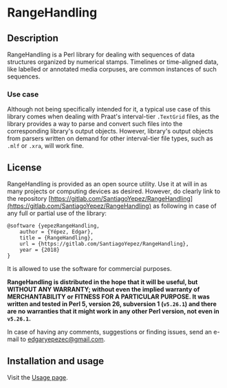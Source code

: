# RangeHandling

## Description

RangeHandling is a Perl library for dealing with sequences of data structures organized by numerical stamps. Timelines or time-aligned data, like labelled or annotated media corpuses, are common instances of such sequences.

### Use case

Although not being specifically intended for it, a typical use case of this library comes when dealing with Praat's interval-tier `.TextGrid` files, as the library provides a way to parse and convert such files into the corresponding library's output objects. However, library's output objects from parsers written on demand for other interval-tier file types, such as `.mlf` or `.xra`, will work fine. 

## License

RangeHandling is provided as an open source utility. Use it at will in as many projects or computing devices as desired. However, do clearly link to the repository [https://gitlab.com/SantiagoYepez/RangeHandling](https://gitlab.com/SantiagoYepez/RangeHandling) as following in case of any full or partial use of the library:

```
@software {yepezRangeHandling,
    author = {Yépez, Edgar},
    title = {RangeHandling},
    url = {https://gitlab.com/SantiagoYepez/RangeHandling},
    year = {2018}
}
```

It is allowed to use the software for commercial purposes. 

**RangeHandling is distributed in the hope that it will be useful, but WITHOUT ANY WARRANTY; without even the implied warranty of MERCHANTABILITY or FITNESS FOR A PARTICULAR PURPOSE. It was written and tested in Perl 5, version 26, subversion 1 (`v5.26.1`) and there are no warranties that it might work in any other Perl version, not even in `v5.26.1`.**

In case of having any comments, suggestions or finding issues, send an e-mail to edgaryepezec@gmail.com.

## Installation and usage

Visit the [Usage page](https://gitlab.com/SantiagoYepez/RangeHandling/wikis/Usage/Main).